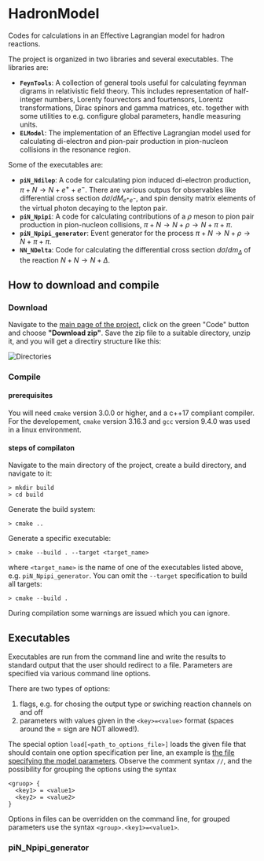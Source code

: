 # HadronModel
Codes for calculations in an Effective Lagrangian model for hadron reactions.

The project is organized in two libraries and several executables. The libraries are:

- **`FeynTools`**: A collection of general tools useful for calculating feynman digrams in relativistic field theory. This includes representation of half-integer numbers, Lorenty fourvectors and fourtensors, Lorentz transformations, Dirac spinors and gamma matrices, etc. together with some utilities to e.g. configure global parameters, handle measuring units.
- **`ELModel`**: The implementation of an Effective Lagrangian model used for calculating di-electron and pion-pair production in pion-nucleon collisions in the resonance region.

Some of the executables are:

- **`piN_Ndilep`**: A code for calculating pion induced di-electron production, $\pi + N \to N + e^+ + e^-$. There are various outpus for observables like differential cross section $d\sigma/d M_{e^+e^-}$, and spin density matrix elements of the virtual photon decaying to the lepton pair.
- **`piN_Npipi`**: A code for calculating contributions of a $\rho$ meson to pion pair production in pion-nucleon collisions, $\pi + N \to N +\rho \to N + \pi + \pi$.
- **`piN_Npipi_generator`**: Event generator for the process $\pi + N \to N +\rho \to N + \pi + \pi$.
- **`NN_NDelta`**: Code for calculating the differential cross section $d\sigma/dm_\Delta$ of the reaction $N+N \to N+\Delta$.

## How to download and compile

### Download
Navigate to the [main page of the project](https://github.com/mzetenyi/HadronModel), click on the green "Code" button and choose **"Download zip"**. Save the zip file to a suitable directory, unzip it, and you will get a directiry structure like this:

![Directories](https://user-images.githubusercontent.com/43382422/220627571-33fd9b92-198a-4633-8c0c-6331880fbb33.jpg)

### Compile

#### **prerequisites**
You will need `cmake` version 3.0.0 or higher, and a c++17 compliant compiler. For the developement, `cmake` version 3.16.3 and `gcc` version 9.4.0 was used in a linux environment. 
#### **steps of compilaton**
Navigate to the main directory of the project, create a build directory, and navigate to it:
```
> mkdir build
> cd build
```
Generate the build system:
```
> cmake ..
```
Generate a specific executable:
```
> cmake --build . --target <target_name>
```
where `<target_name>` is the name of one of the executables listed above, e.g. `piN_Npipi_generator`. You can omit the `--target` specification to build all targets:
```
> cmake --build .
```
During compilation some warnings are issued which you can ignore.

## Executables

Executables are run from the command line and write the results to standard output that the user should redirect to a file. Parameters are specified via various command line options.

There are two types of options:
1. flags, e.g. for chosing the output type or swiching reaction channels on and off
2. parameters with values given in the `<key>=<value>` format (spaces around the = sign are NOT allowed!).

The special option `load[<path_to_options_file>]` loads the given file that should contain one option specification per line, an example is [the file specifying the model parameters](https://github.com/mzetenyi/HadronModel/blob/main/lib/ELModel/model_params). Observe the comment syntax `//`, and the possibility for grouping the options using the syntax
```
<gruop> {
  <key1> = <value1>
  <key2> = <value2>
}
```
Options in files can be overridden on the command line, for grouped parameters use the syntax `<group>.<key1>=<value1>`.

### piN_Npipi_generator